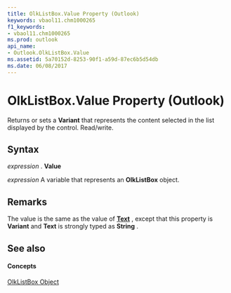 ```yaml
---
title: OlkListBox.Value Property (Outlook)
keywords: vbaol11.chm1000265
f1_keywords:
- vbaol11.chm1000265
ms.prod: outlook
api_name:
- Outlook.OlkListBox.Value
ms.assetid: 5a70152d-8253-90f1-a59d-87ec6b5d54db
ms.date: 06/08/2017
---
```



# OlkListBox.Value Property (Outlook)

Returns or sets a **Variant** that represents the content selected in the list displayed by the control. Read/write.


## Syntax

 _expression_ . **Value**

 _expression_ A variable that represents an **OlkListBox** object.


## Remarks

The value is the same as the value of **[Text](olklistbox-text-property-outlook.md)** , except that this property is **Variant** and **Text** is strongly typed as **String** .


## See also


#### Concepts


[OlkListBox Object](olklistbox-object-outlook.md)

